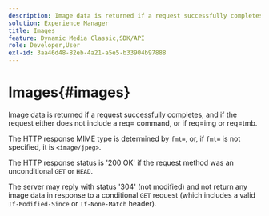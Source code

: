 ```yaml
---
description: Image data is returned if a request successfully completes, and if the request either does not include a req= command, or if req=img or req=tmb.
solution: Experience Manager
title: Images
feature: Dynamic Media Classic,SDK/API
role: Developer,User
exl-id: 3aa46d48-82eb-4a21-a5e5-b33904b97888
---
```

# Images{#images}

Image data is returned if a request successfully completes, and if the request either does not include a req= command, or if req=img or req=tmb.

The HTTP response MIME type is determined by `fmt=`, or, if `fmt=` is not specified, it is `<image/jpeg>`.

The HTTP response status is '200 OK' if the request method was an unconditional `GET` or `HEAD`.

The server may reply with status '304' (not modified) and not return any image data in response to a conditional `GET` request (which includes a valid `If-Modified-Since` or `If-None-Match` header).
